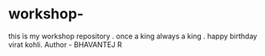 # workshop-
this is my workshop repository .
once a king always a king . happy birthday virat kohli.
Author - BHAVANTEJ R 
